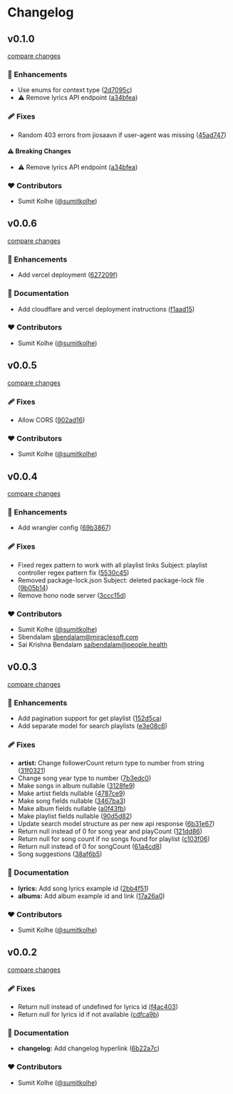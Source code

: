 # Changelog


## v0.1.0

[compare changes](https://github.com/sumitkolhe/jiosaavn-api/compare/v0.0.6...v0.1.0)

### 🚀 Enhancements

- Use enums for context type ([2d7095c](https://github.com/sumitkolhe/jiosaavn-api/commit/2d7095c))
- ⚠️  Remove lyrics API endpoint ([a34bfea](https://github.com/sumitkolhe/jiosaavn-api/commit/a34bfea))

### 🩹 Fixes

- Random 403 errors from jiosaavn if user-agent was missing ([45ad747](https://github.com/sumitkolhe/jiosaavn-api/commit/45ad747))

#### ⚠️ Breaking Changes

- ⚠️  Remove lyrics API endpoint ([a34bfea](https://github.com/sumitkolhe/jiosaavn-api/commit/a34bfea))

### ❤️ Contributors

- Sumit Kolhe ([@sumitkolhe](https://github.com/sumitkolhe))

## v0.0.6

[compare changes](https://github.com/sumitkolhe/jiosaavn-api/compare/v0.0.5...v0.0.6)

### 🚀 Enhancements

- Add vercel deployment ([627209f](https://github.com/sumitkolhe/jiosaavn-api/commit/627209f))

### 📖 Documentation

- Add cloudflare and vercel deployment instructions ([f1aad15](https://github.com/sumitkolhe/jiosaavn-api/commit/f1aad15))

### ❤️ Contributors

- Sumit Kolhe ([@sumitkolhe](http://github.com/sumitkolhe))

## v0.0.5

[compare changes](https://github.com/sumitkolhe/jiosaavn-api/compare/v0.0.4...v0.0.5)

### 🩹 Fixes

- Allow CORS ([902ad16](https://github.com/sumitkolhe/jiosaavn-api/commit/902ad16))

### ❤️ Contributors

- Sumit Kolhe ([@sumitkolhe](http://github.com/sumitkolhe))

## v0.0.4

[compare changes](https://github.com/sumitkolhe/jiosaavn-api/compare/v0.0.3...v0.0.4)

### 🚀 Enhancements

- Add wrangler config ([69b3867](https://github.com/sumitkolhe/jiosaavn-api/commit/69b3867))

### 🩹 Fixes

- Fixed regex pattern to work with all playlist links Subject: playlist controller regex pattern fix ([5530c45](https://github.com/sumitkolhe/jiosaavn-api/commit/5530c45))
- Removed package-lock.json Subject: deleted package-lock file ([9b05b14](https://github.com/sumitkolhe/jiosaavn-api/commit/9b05b14))
- Remove hono node server ([3ccc15d](https://github.com/sumitkolhe/jiosaavn-api/commit/3ccc15d))

### ❤️ Contributors

- Sumit Kolhe ([@sumitkolhe](http://github.com/sumitkolhe))
- Sbendalam <sbendalam@miraclesoft.com>
- Sai Krishna Bendalam <saibendalam@people.health>

## v0.0.3

[compare changes](https://github.com/sumitkolhe/jiosaavn-api/compare/v0.0.2...v0.0.3)

### 🚀 Enhancements

- Add pagination support for get playlist ([152d5ca](https://github.com/sumitkolhe/jiosaavn-api/commit/152d5ca))
- Add separate model for search playlists ([e3e08c6](https://github.com/sumitkolhe/jiosaavn-api/commit/e3e08c6))

### 🩹 Fixes

- **artist:** Change followerCount return type to number from string ([31f0321](https://github.com/sumitkolhe/jiosaavn-api/commit/31f0321))
- Change song year type to number ([7b3edc0](https://github.com/sumitkolhe/jiosaavn-api/commit/7b3edc0))
- Make songs in album nullable ([3128fe9](https://github.com/sumitkolhe/jiosaavn-api/commit/3128fe9))
- Make artist fields nullable ([4787ce9](https://github.com/sumitkolhe/jiosaavn-api/commit/4787ce9))
- Make song fields nullable ([3467ba3](https://github.com/sumitkolhe/jiosaavn-api/commit/3467ba3))
- Make album fields nullable ([a0f43fb](https://github.com/sumitkolhe/jiosaavn-api/commit/a0f43fb))
- Make playlist fields nullable ([90d5d82](https://github.com/sumitkolhe/jiosaavn-api/commit/90d5d82))
- Update search model structure as per new api response ([6b31e67](https://github.com/sumitkolhe/jiosaavn-api/commit/6b31e67))
- Return null instead of 0 for song year and playCount ([121dd86](https://github.com/sumitkolhe/jiosaavn-api/commit/121dd86))
- Return null for song count if no songs found for playlist ([c103f06](https://github.com/sumitkolhe/jiosaavn-api/commit/c103f06))
- Return null instead of 0 for songCount ([61a4cd8](https://github.com/sumitkolhe/jiosaavn-api/commit/61a4cd8))
- Song suggestions ([38af6b5](https://github.com/sumitkolhe/jiosaavn-api/commit/38af6b5))

### 📖 Documentation

- **lyrics:** Add song lyrics example id ([2bb4f51](https://github.com/sumitkolhe/jiosaavn-api/commit/2bb4f51))
- **albums:** Add album example id and link ([17a26a0](https://github.com/sumitkolhe/jiosaavn-api/commit/17a26a0))

### ❤️ Contributors

- Sumit Kolhe ([@sumitkolhe](http://github.com/sumitkolhe))

## v0.0.2

[compare changes](https://github.com/sumitkolhe/jiosaavn-api/compare/v0.0.1...v0.0.2)

### 🩹 Fixes

- Return null instead of undefined for lyrics id ([f4ac403](https://github.com/sumitkolhe/jiosaavn-api/commit/f4ac403))
- Return null for lyrics id if not available ([cdfca9b](https://github.com/sumitkolhe/jiosaavn-api/commit/cdfca9b))

### 📖 Documentation

- **changelog:** Add changelog hyperlink ([6b22a7c](https://github.com/sumitkolhe/jiosaavn-api/commit/6b22a7c))

### ❤️ Contributors

- Sumit Kolhe ([@sumitkolhe](http://github.com/sumitkolhe))

